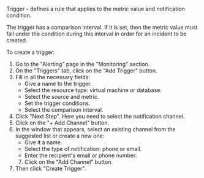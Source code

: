 Trigger - defines a rule that applies to the metric value and notification condition.

The trigger has a comparison interval. If it is set, then the metric value must fall under the condition during this interval in order for an incident to be created.

To create a trigger:
1. Go to the "Alerting" page in the "Monitoring" section.
2. On the "Triggers" tab, click on the "Add Trigger" button.
3. Fill in all the necessary fields:
    - Give a name to the trigger.
    - Select the resource type: virtual machine or database.
    - Select the source and metric.
    - Set the trigger conditions.
    - Select the comparison interval.
4. Click "Next Step". Here you need to select the notification channel.
5. Click on the "+ Add Channel" button.
6. In the window that appears, select an existing channel from the suggested list or create a new one:
    - Give it a name.
    - Select the type of notification: phone or email.
    - Enter the recipient's email or phone number.
    7. Click on the "Add Channel" button.
8. Then click "Create Trigger".